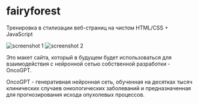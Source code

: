 # fairyforest
Тренировка в стилизации веб-страниц на чистом HTML/CSS + JavaScript

![screenshot 1](https://github.com/SomeMedic/fairyforest/assets/139345582/e33fd612-4500-4a42-bd14-6742aceb5416)
![screenshot 2](https://github.com/SomeMedic/fairyforest/assets/139345582/e01c70b7-cc2d-4847-b5f7-beea59ed1859)

Это макет сайта, который в будущем будет использоваться для взаимодействия с нейронной сетью собственной разработки - OncoGPT.

OncoGPT - генеративная нейронная сеть, обученная на десятках тысяч клинических случаев онкологических заболеваний и предназначенная для прогнозирования исхода опухолевых процессов.
